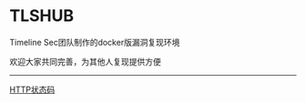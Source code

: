 # TLSHUB
Timeline Sec团队制作的docker版漏洞复现环境

欢迎大家共同完善，为其他人复现提供方便

-------
[HTTP状态码](https://github.com/Paper-Pen/TLSHUB/blob/master/Http%E7%8A%B6%E6%80%81%E7%A0%81.md)
